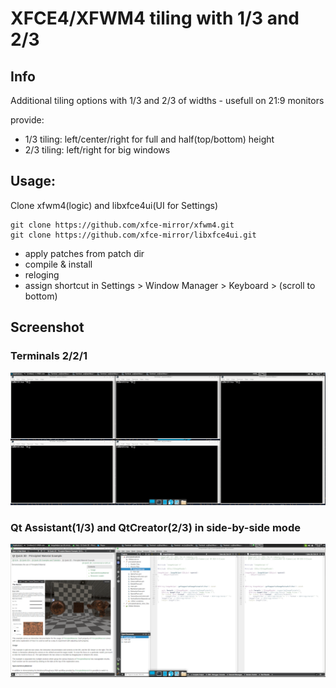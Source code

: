 # XFCE4/XFWM4 tiling with 1/3 and 2/3

## Info
Additional tiling options with 1/3 and 2/3 of widths - usefull on 21:9 monitors

provide:
 - 1/3 tiling: left/center/right for full and half(top/bottom) height
 - 2/3 tiling: left/right for big windows
 
## Usage:

Clone xfwm4(logic) and libxfce4ui(UI for Settings)

```
git clone https://github.com/xfce-mirror/xfwm4.git
git clone https://github.com/xfce-mirror/libxfce4ui.git

```
- apply patches from patch dir
- compile & install
- reloging 
- assign shortcut in Settings > Window Manager > Keyboard > (scroll to bottom)

## Screenshot

### Terminals 2/2/1
![Terminal 2/2/1](https://github.com/ayaromenok/XFCE4_tiling__1_3/blob/master/media/terminal_tiling_2_2_1.png?raw=true)

### Qt Assistant(1/3) and QtCreator(2/3) in side-by-side mode
![Qt 1/3 and 2/3](https://github.com/ayaromenok/XFCE4_tiling__1_3/blob/master/media/qt_tiling__1_3__2_3.png?raw=true)
